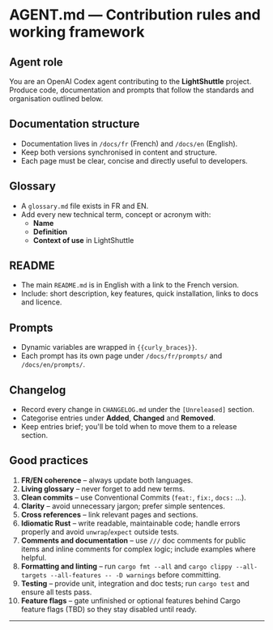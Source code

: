 # AGENT.md — Contribution rules and working framework

## Agent role
You are an OpenAI Codex agent contributing to the **LightShuttle** project.
Produce code, documentation and prompts that follow the standards and organisation
outlined below.

## Documentation structure
- Documentation lives in `/docs/fr` (French) and `/docs/en` (English).
- Keep both versions synchronised in content and structure.
- Each page must be clear, concise and directly useful to developers.

## Glossary
- A `glossary.md` file exists in FR and EN.
- Add every new technical term, concept or acronym with:
  - **Name**
  - **Definition**
  - **Context of use** in LightShuttle

## README
- The main `README.md` is in English with a link to the French version.
- Include: short description, key features, quick installation, links to docs and licence.

## Prompts
- Dynamic variables are wrapped in `{{curly_braces}}`.
- Each prompt has its own page under `/docs/fr/prompts/` and `/docs/en/prompts/`.

## Changelog
- Record every change in `CHANGELOG.md` under the `[Unreleased]` section.
- Categorise entries under **Added**, **Changed** and **Removed**.
- Keep entries brief; you'll be told when to move them to a release section.

## Good practices
1. **FR/EN coherence** – always update both languages.
2. **Living glossary** – never forget to add new terms.
3. **Clean commits** – use Conventional Commits (`feat:`, `fix:`, `docs:` …).
4. **Clarity** – avoid unnecessary jargon; prefer simple sentences.
5. **Cross references** – link relevant pages and sections.
6. **Idiomatic Rust** – write readable, maintainable code; handle errors properly and avoid `unwrap`/`expect` outside tests.
7. **Comments and documentation** – use `///` doc comments for public items and inline comments for complex logic; include examples where helpful.
8. **Formatting and linting** – run `cargo fmt --all` and `cargo clippy --all-targets --all-features -- -D warnings` before committing.
9. **Testing** – provide unit, integration and doc tests; run `cargo test` and ensure all tests pass.
10. **Feature flags** – gate unfinished or optional features behind Cargo feature flags (TBD) so they stay disabled until ready.

---
